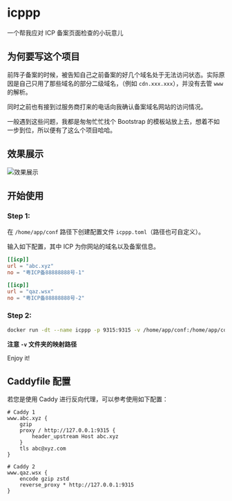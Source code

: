 # icppp

一个帮我应对 ICP 备案页面检查的小玩意儿

## 为何要写这个项目

前阵子备案的时候，被告知自己之前备案的好几个域名处于无法访问状态。实际原因是自己只用了那些域名的部分二级域名，（例如 `cdn.xxx.xxx`），并没有去管 `www` 的解析。

同时之前也有接到过服务商打来的电话向我确认备案域名网站的访问情况。

一般遇到这些问题，我都是匆匆忙忙找个 Bootstrap 的模板站放上去，想着不如一步到位，所以便有了这么个项目哈哈。

## 效果展示

![效果展示](https://s2.ax1x.com/2019/12/21/QjCW11.md.png)

## 开始使用

### Step 1:

在 `/home/app/conf` 路径下创建配置文件 `icppp.toml`（路径也可自定义）。

输入如下配置，其中 ICP 为你网站的域名以及备案信息。

```toml
[[icp]]
url = "abc.xyz"
no = "粤ICP备88888888号-1"

[[icp]]
url = "qaz.wsx"
no = "粤ICP备88888888号-2"
```

### Step 2:

```sh
docker run -dt --name icppp -p 9315:9315 -v /home/app/conf:/home/app/conf wuhan005/icppp
```

**注意 `-v` 文件夹的映射路径**

Enjoy it!

## Caddyfile 配置

若您是使用 Caddy 进行反向代理，可以参考使用如下配置：

```caddyfile
# Caddy 1
www.abc.xyz {
    gzip
    proxy / http://127.0.0.1:9315 {
    	header_upstream Host abc.xyz
    }
    tls abc@xyz.com
}
```

```caddyfile
# Caddy 2
www.qaz.wsx {
    encode gzip zstd
    reverse_proxy * http://127.0.0.1:9315
}
```

